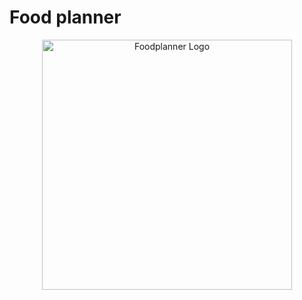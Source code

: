 # Food planner

<p align="center"><a href="https://foodplanner.pl/" target="_blank"><img src="https://foodplanner.pl/assets/logo-b9071c7b.svg" width="400" alt="Foodplanner Logo"></a></p>

